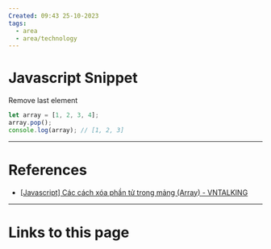 ```yaml
---
Created: 09:43 25-10-2023
tags:
  - area
  - area/technology
---
```


# Javascript Snippet

Remove last element
```js
let array = [1, 2, 3, 4]; 
array.pop();
console.log(array); // [1, 2, 3]
```








--- 
# References
- [[Javascript] Các cách xóa phần tử trong mảng (Array) - VNTALKING](https://vntalking.com/javascript-cac-cach-xoa-phan-tu-trong-mang-array.html)


--- 
# Links to this page

